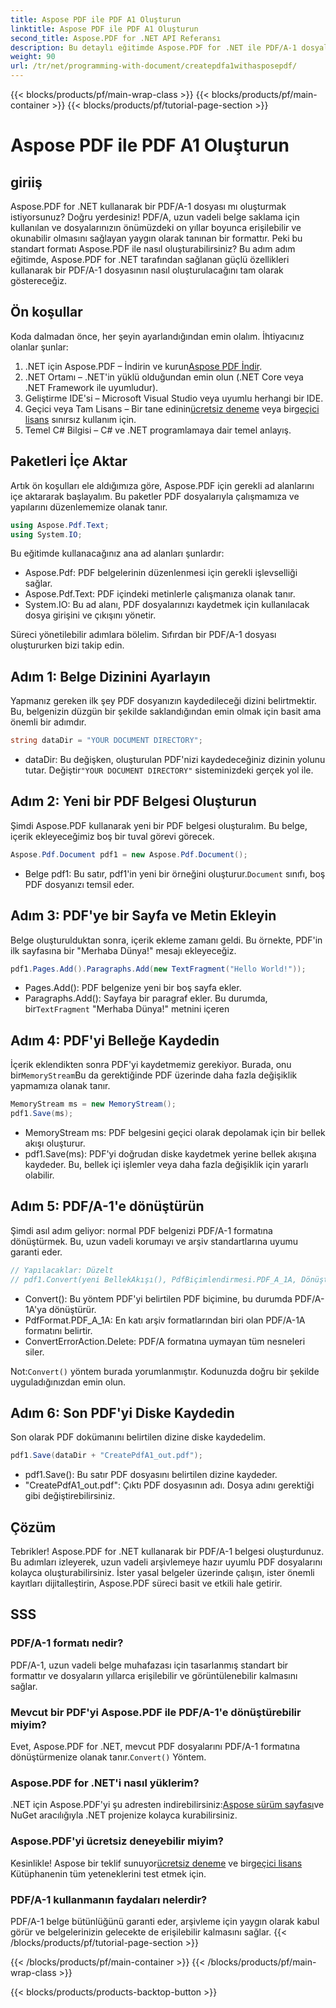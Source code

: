 ```yaml
---
title: Aspose PDF ile PDF A1 Oluşturun
linktitle: Aspose PDF ile PDF A1 Oluşturun
second_title: Aspose.PDF for .NET API Referansı
description: Bu detaylı eğitimde Aspose.PDF for .NET ile PDF/A-1 dosyalarının nasıl oluşturulacağını öğrenin. Kod örnekleri ve açıklamalarla adım adım kılavuz.
weight: 90
url: /tr/net/programming-with-document/createpdfa1withasposepdf/
---
```


{{< blocks/products/pf/main-wrap-class >}}
{{< blocks/products/pf/main-container >}}
{{< blocks/products/pf/tutorial-page-section >}}

# Aspose PDF ile PDF A1 Oluşturun

## giriiş

Aspose.PDF for .NET kullanarak bir PDF/A-1 dosyası mı oluşturmak istiyorsunuz? Doğru yerdesiniz! PDF/A, uzun vadeli belge saklama için kullanılan ve dosyalarınızın önümüzdeki on yıllar boyunca erişilebilir ve okunabilir olmasını sağlayan yaygın olarak tanınan bir formattır. Peki bu standart formatı Aspose.PDF ile nasıl oluşturabilirsiniz? Bu adım adım eğitimde, Aspose.PDF for .NET tarafından sağlanan güçlü özellikleri kullanarak bir PDF/A-1 dosyasının nasıl oluşturulacağını tam olarak göstereceğiz.

## Ön koşullar

Koda dalmadan önce, her şeyin ayarlandığından emin olalım. İhtiyacınız olanlar şunlar:

1.  .NET için Aspose.PDF – İndirin ve kurun[Aspose PDF İndir](https://releases.aspose.com/pdf/net/).
2. .NET Ortamı – .NET'in yüklü olduğundan emin olun (.NET Core veya .NET Framework ile uyumludur).
3. Geliştirme IDE'si – Microsoft Visual Studio veya uyumlu herhangi bir IDE.
4. Geçici veya Tam Lisans – Bir tane edinin[ücretsiz deneme](https://releases.aspose.com/) veya bir[geçici lisans](https://purchase.aspose.com/temporary-license/) sınırsız kullanım için.
5. Temel C# Bilgisi – C# ve .NET programlamaya dair temel anlayış.

## Paketleri İçe Aktar

Artık ön koşulları ele aldığımıza göre, Aspose.PDF için gerekli ad alanlarını içe aktararak başlayalım. Bu paketler PDF dosyalarıyla çalışmamıza ve yapılarını düzenlememize olanak tanır.

```csharp
using Aspose.Pdf.Text;
using System.IO;
```

Bu eğitimde kullanacağınız ana ad alanları şunlardır:
- Aspose.Pdf: PDF belgelerinin düzenlenmesi için gerekli işlevselliği sağlar.
- Aspose.Pdf.Text: PDF içindeki metinlerle çalışmanıza olanak tanır.
- System.IO: Bu ad alanı, PDF dosyalarınızı kaydetmek için kullanılacak dosya girişini ve çıkışını yönetir.

Süreci yönetilebilir adımlara bölelim. Sıfırdan bir PDF/A-1 dosyası oluştururken bizi takip edin.

## Adım 1: Belge Dizinini Ayarlayın

Yapmanız gereken ilk şey PDF dosyanızın kaydedileceği dizini belirtmektir. Bu, belgenizin düzgün bir şekilde saklandığından emin olmak için basit ama önemli bir adımdır.

```csharp
string dataDir = "YOUR DOCUMENT DIRECTORY";
```

- dataDir: Bu değişken, oluşturulan PDF'nizi kaydedeceğiniz dizinin yolunu tutar. Değiştir`"YOUR DOCUMENT DIRECTORY"` sisteminizdeki gerçek yol ile.

## Adım 2: Yeni bir PDF Belgesi Oluşturun

Şimdi Aspose.PDF kullanarak yeni bir PDF belgesi oluşturalım. Bu belge, içerik ekleyeceğimiz boş bir tuval görevi görecek.

```csharp
Aspose.Pdf.Document pdf1 = new Aspose.Pdf.Document();
```

-  Belge pdf1: Bu satır, pdf1'in yeni bir örneğini oluşturur.`Document` sınıfı, boş PDF dosyanızı temsil eder.

## Adım 3: PDF'ye bir Sayfa ve Metin Ekleyin

Belge oluşturulduktan sonra, içerik ekleme zamanı geldi. Bu örnekte, PDF'in ilk sayfasına bir "Merhaba Dünya!" mesajı ekleyeceğiz.

```csharp
pdf1.Pages.Add().Paragraphs.Add(new TextFragment("Hello World!"));
```

- Pages.Add(): PDF belgenize yeni bir boş sayfa ekler.
-  Paragraphs.Add(): Sayfaya bir paragraf ekler. Bu durumda, bir`TextFragment` "Merhaba Dünya!" metnini içeren

## Adım 4: PDF'yi Belleğe Kaydedin

 İçerik eklendikten sonra PDF'yi kaydetmemiz gerekiyor. Burada, onu bir`MemoryStream`Bu da gerektiğinde PDF üzerinde daha fazla değişiklik yapmamıza olanak tanır.

```csharp
MemoryStream ms = new MemoryStream();
pdf1.Save(ms);
```

- MemoryStream ms: PDF belgesini geçici olarak depolamak için bir bellek akışı oluşturur.
- pdf1.Save(ms): PDF'yi doğrudan diske kaydetmek yerine bellek akışına kaydeder. Bu, bellek içi işlemler veya daha fazla değişiklik için yararlı olabilir.

## Adım 5: PDF/A-1'e dönüştürün

Şimdi asıl adım geliyor: normal PDF belgenizi PDF/A-1 formatına dönüştürmek. Bu, uzun vadeli korumayı ve arşiv standartlarına uyumu garanti eder.

```csharp
// Yapılacaklar: Düzelt
// pdf1.Convert(yeni BellekAkışı(), PdfBiçimlendirmesi.PDF_A_1A, DönüştürHataEylemi.Sil);
```

- Convert(): Bu yöntem PDF'yi belirtilen PDF biçimine, bu durumda PDF/A-1A'ya dönüştürür.
- PdfFormat.PDF_A_1A: En katı arşiv formatlarından biri olan PDF/A-1A formatını belirtir.
- ConvertErrorAction.Delete: PDF/A formatına uymayan tüm nesneleri siler.

 Not:`Convert()` yöntem burada yorumlanmıştır. Kodunuzda doğru bir şekilde uyguladığınızdan emin olun.

## Adım 6: Son PDF'yi Diske Kaydedin

Son olarak PDF dokümanını belirtilen dizine diske kaydedelim.

```csharp
pdf1.Save(dataDir + "CreatePdfA1_out.pdf");
```

- pdf1.Save(): Bu satır PDF dosyasını belirtilen dizine kaydeder.
- "CreatePdfA1_out.pdf": Çıktı PDF dosyasının adı. Dosya adını gerektiği gibi değiştirebilirsiniz.

## Çözüm

Tebrikler! Aspose.PDF for .NET kullanarak bir PDF/A-1 belgesi oluşturdunuz. Bu adımları izleyerek, uzun vadeli arşivlemeye hazır uyumlu PDF dosyalarını kolayca oluşturabilirsiniz. İster yasal belgeler üzerinde çalışın, ister önemli kayıtları dijitalleştirin, Aspose.PDF süreci basit ve etkili hale getirir.

## SSS

### PDF/A-1 formatı nedir?  
PDF/A-1, uzun vadeli belge muhafazası için tasarlanmış standart bir formattır ve dosyaların yıllarca erişilebilir ve görüntülenebilir kalmasını sağlar.

### Mevcut bir PDF'yi Aspose.PDF ile PDF/A-1'e dönüştürebilir miyim?  
 Evet, Aspose.PDF for .NET, mevcut PDF dosyalarını PDF/A-1 formatına dönüştürmenize olanak tanır.`Convert()` Yöntem.

### Aspose.PDF for .NET'i nasıl yüklerim?  
 .NET için Aspose.PDF'yi şu adresten indirebilirsiniz:[Aspose sürüm sayfası](https://releases.aspose.com/pdf/net/)ve NuGet aracılığıyla .NET projenize kolayca kurabilirsiniz.

### Aspose.PDF'yi ücretsiz deneyebilir miyim?  
 Kesinlikle! Aspose bir teklif sunuyor[ücretsiz deneme](https://releases.aspose.com/) ve bir[geçici lisans](https://purchase.aspose.com/temporary-license/) Kütüphanenin tüm yeteneklerini test etmek için.

### PDF/A-1 kullanmanın faydaları nelerdir?  
PDF/A-1 belge bütünlüğünü garanti eder, arşivleme için yaygın olarak kabul görür ve belgelerinizin gelecekte de erişilebilir kalmasını sağlar.
{{< /blocks/products/pf/tutorial-page-section >}}

{{< /blocks/products/pf/main-container >}}
{{< /blocks/products/pf/main-wrap-class >}}

{{< blocks/products/products-backtop-button >}}
